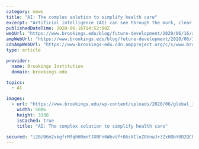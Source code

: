 ```yaml
---
category: news
title: "AI: The complex solution to simplify health care"
excerpt: "Artificial intelligence (AI) can see through the murk, clear away the noise, and find meaning in existing data beyond the capacity of any human(s) or other technology. AI is a term for ..."
publishedDateTime: 2020-06-16T14:52:00Z
webUrl: "https://www.brookings.edu/blog/future-development/2020/06/16/ai-the-complex-solution-to-simplify-health-care/"
ampWebUrl: "https://www.brookings.edu/blog/future-development/2020/06/16/ai-the-complex-solution-to-simplify-health-care/amp/"
cdnAmpWebUrl: "https://www-brookings-edu.cdn.ampproject.org/c/s/www.brookings.edu/blog/future-development/2020/06/16/ai-the-complex-solution-to-simplify-health-care/amp/"
type: article

provider:
  name: Brookings Institution
  domain: brookings.edu

topics:
  - AI

images:
  - url: "https://www.brookings.edu/wp-content/uploads/2020/06/global_italy_lab_samples.jpg"
    width: 5006
    height: 3338
    isCached: true
    title: "AI: The complex solution to simplify health care"

secured: "i2B/B6m2xkgfrMfqhH0mnFJXNFn6WbvVf+86sXIloZ8bnwJ+3ZxHObY0B2QCFyhKKlv0dDZb3QuDEiTflxxg/ZwId/hLDgF3gQl8j4wIbPbK8ylQpbuMImXepe+anjeJf7lyDi1c94ooyoxkDEbXpZruPNABIYBNrt/LkesZFYnBsvCpQkCA7YHiNWH3I5Z/4DOOplGiL3Wi/CUfOF5zttn6UCGQXSz86AF7lYas8lK6UWJ/jXG1bukL3lavSlHLboPdkBaaqgguEEC7lruHiWrh1bd2WH7CLHD0UnxinKcteCDHRAEmkYldQjwOsI7jAACY6OsRC+l16hrC7IbdaQ==;hE6tLGADzoPdQBtrO05imA=="
---
```


